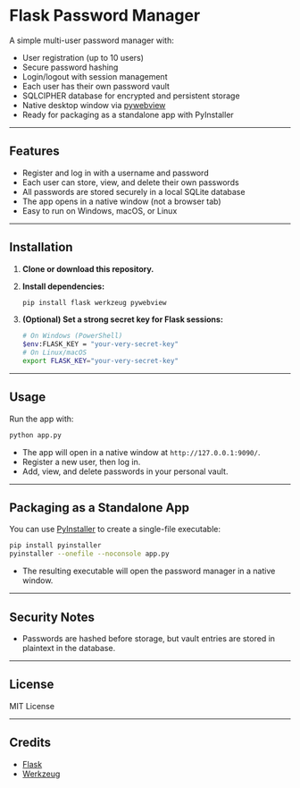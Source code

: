 # Flask Password Manager

A simple multi-user password manager with:

- User registration (up to 10 users)
- Secure password hashing
- Login/logout with session management
- Each user has their own password vault
- SQLCIPHER database for encrypted and persistent storage
- Native desktop window via [pywebview](https://pywebview.flowrl.com/)
- Ready for packaging as a standalone app with PyInstaller

---

## Features

- Register and log in with a username and password
- Each user can store, view, and delete their own passwords
- All passwords are stored securely in a local SQLite database
- The app opens in a native window (not a browser tab)
- Easy to run on Windows, macOS, or Linux

---

## Installation

1. **Clone or download this repository.**

2. **Install dependencies:**
    ```sh
    pip install flask werkzeug pywebview
    ```

3. **(Optional) Set a strong secret key for Flask sessions:**
    ```sh
    # On Windows (PowerShell)
    $env:FLASK_KEY = "your-very-secret-key"
    # On Linux/macOS
    export FLASK_KEY="your-very-secret-key"
    ```

---

## Usage

Run the app with:

```sh
python app.py
```

- The app will open in a native window at `http://127.0.0.1:9090/`.
- Register a new user, then log in.
- Add, view, and delete passwords in your personal vault.

---

## Packaging as a Standalone App

You can use [PyInstaller](https://pyinstaller.org/) to create a single-file executable:

```sh
pip install pyinstaller
pyinstaller --onefile --noconsole app.py
```

- The resulting executable will open the password manager in a native window.

---

## Security Notes

- Passwords are hashed before storage, but vault entries are stored in plaintext in the database.
---

## License

MIT License

---

## Credits

- [Flask](https://flask.palletsprojects.com/)
- [Werkzeug](https://werkzeug.palletsprojects.com/)
